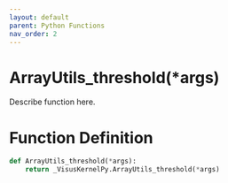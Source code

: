 ```yaml
---
layout: default
parent: Python Functions
nav_order: 2
---
```


# ArrayUtils_threshold(*args)

Describe function here.

# Function Definition

```python
def ArrayUtils_threshold(*args):
    return _VisusKernelPy.ArrayUtils_threshold(*args)
```
